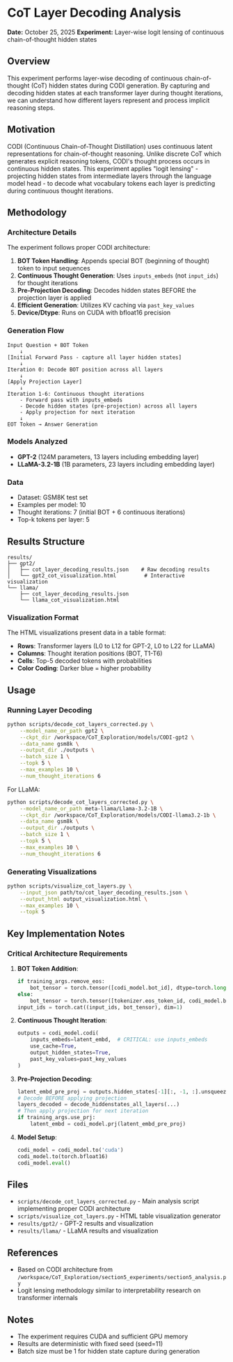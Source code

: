 # CoT Layer Decoding Analysis

**Date:** October 25, 2025
**Experiment:** Layer-wise logit lensing of continuous chain-of-thought hidden states

## Overview

This experiment performs layer-wise decoding of continuous chain-of-thought (CoT) hidden states during CODI generation. By capturing and decoding hidden states at each transformer layer during thought iterations, we can understand how different layers represent and process implicit reasoning steps.

## Motivation

CODI (Continuous Chain-of-Thought Distillation) uses continuous latent representations for chain-of-thought reasoning. Unlike discrete CoT which generates explicit reasoning tokens, CODI's thought process occurs in continuous hidden states. This experiment applies "logit lensing" - projecting hidden states from intermediate layers through the language model head - to decode what vocabulary tokens each layer is predicting during continuous thought iterations.

## Methodology

### Architecture Details

The experiment follows proper CODI architecture:

1. **BOT Token Handling**: Appends special BOT (beginning of thought) token to input sequences
2. **Continuous Thought Generation**: Uses `inputs_embeds` (not `input_ids`) for thought iterations
3. **Pre-Projection Decoding**: Decodes hidden states BEFORE the projection layer is applied
4. **Efficient Generation**: Utilizes KV caching via `past_key_values`
5. **Device/Dtype**: Runs on CUDA with bfloat16 precision

### Generation Flow

```
Input Question + BOT Token
    ↓
[Initial Forward Pass - capture all layer hidden states]
    ↓
Iteration 0: Decode BOT position across all layers
    ↓
[Apply Projection Layer]
    ↓
Iteration 1-6: Continuous thought iterations
    - Forward pass with inputs_embeds
    - Decode hidden states (pre-projection) across all layers
    - Apply projection for next iteration
    ↓
EOT Token → Answer Generation
```

### Models Analyzed

- **GPT-2** (124M parameters, 13 layers including embedding layer)
- **LLaMA-3.2-1B** (1B parameters, 23 layers including embedding layer)

### Data

- Dataset: GSM8K test set
- Examples per model: 10
- Thought iterations: 7 (initial BOT + 6 continuous iterations)
- Top-k tokens per layer: 5

## Results Structure

```
results/
├── gpt2/
│   ├── cot_layer_decoding_results.json    # Raw decoding results
│   └── gpt2_cot_visualization.html         # Interactive visualization
└── llama/
    ├── cot_layer_decoding_results.json
    └── llama_cot_visualization.html
```

### Visualization Format

The HTML visualizations present data in a table format:
- **Rows**: Transformer layers (L0 to L12 for GPT-2, L0 to L22 for LLaMA)
- **Columns**: Thought iteration positions (BOT, T1-T6)
- **Cells**: Top-5 decoded tokens with probabilities
- **Color Coding**: Darker blue = higher probability

## Usage

### Running Layer Decoding

```bash
python scripts/decode_cot_layers_corrected.py \
    --model_name_or_path gpt2 \
    --ckpt_dir /workspace/CoT_Exploration/models/CODI-gpt2 \
    --data_name gsm8k \
    --output_dir ./outputs \
    --batch_size 1 \
    --topk 5 \
    --max_examples 10 \
    --num_thought_iterations 6
```

For LLaMA:
```bash
python scripts/decode_cot_layers_corrected.py \
    --model_name_or_path meta-llama/Llama-3.2-1B \
    --ckpt_dir /workspace/CoT_Exploration/models/CODI-llama3.2-1b \
    --data_name gsm8k \
    --output_dir ./outputs \
    --batch_size 1 \
    --topk 5 \
    --max_examples 10 \
    --num_thought_iterations 6
```

### Generating Visualizations

```bash
python scripts/visualize_cot_layers.py \
    --input_json path/to/cot_layer_decoding_results.json \
    --output_html output_visualization.html \
    --max_examples 10 \
    --topk 5
```

## Key Implementation Notes

### Critical Architecture Requirements

1. **BOT Token Addition**:
   ```python
   if training_args.remove_eos:
       bot_tensor = torch.tensor([codi_model.bot_id], dtype=torch.long)
   else:
       bot_tensor = torch.tensor([tokenizer.eos_token_id, codi_model.bot_id], dtype=torch.long)
   input_ids = torch.cat((input_ids, bot_tensor), dim=1)
   ```

2. **Continuous Thought Iteration**:
   ```python
   outputs = codi_model.codi(
       inputs_embeds=latent_embd,  # CRITICAL: use inputs_embeds
       use_cache=True,
       output_hidden_states=True,
       past_key_values=past_key_values
   )
   ```

3. **Pre-Projection Decoding**:
   ```python
   latent_embd_pre_proj = outputs.hidden_states[-1][:, -1, :].unsqueeze(1)
   # Decode BEFORE applying projection
   layers_decoded = decode_hiddenstates_all_layers(...)
   # Then apply projection for next iteration
   if training_args.use_prj:
       latent_embd = codi_model.prj(latent_embd_pre_proj)
   ```

4. **Model Setup**:
   ```python
   codi_model = codi_model.to('cuda')
   codi_model.to(torch.bfloat16)
   codi_model.eval()
   ```

## Files

- `scripts/decode_cot_layers_corrected.py` - Main analysis script implementing proper CODI architecture
- `scripts/visualize_cot_layers.py` - HTML table visualization generator
- `results/gpt2/` - GPT-2 results and visualization
- `results/llama/` - LLaMA results and visualization

## References

- Based on CODI architecture from `/workspace/CoT_Exploration/section5_experiments/section5_analysis.py`
- Logit lensing methodology similar to interpretability research on transformer internals

## Notes

- The experiment requires CUDA and sufficient GPU memory
- Results are deterministic with fixed seed (seed=11)
- Batch size must be 1 for hidden state capture during generation

